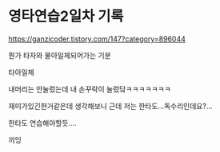 # 영타연습2일차 기록
https://ganzicoder.tistory.com/147?category=896044

뭔가 타자와 물아일체되어가는 기분

 

타아일체

 

내머리는 안눌렀는데 내 손꾸락이 눌렀닼ㅋㅋㅋㅋㅋㅋㅋ

 

재미가있긴한거같은데 생각해보니 근데  저는 한타도...독수리인데요?... 

한타도 연습해야할듯....

 

 

끼잉